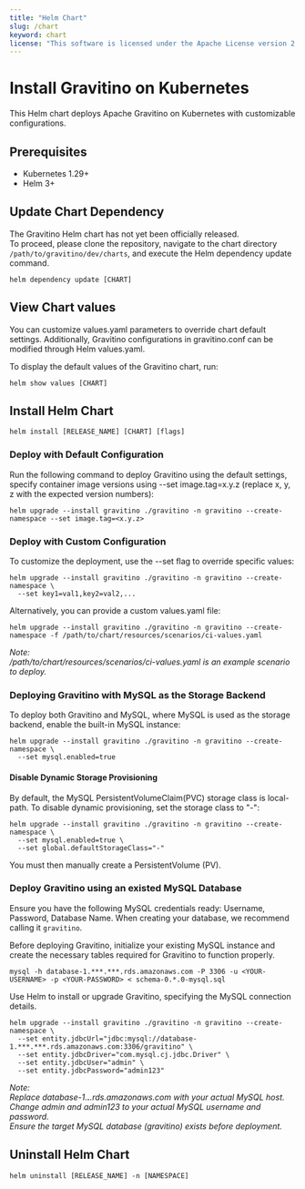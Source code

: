 ```yaml
---
title: "Helm Chart"
slug: /chart
keyword: chart
license: "This software is licensed under the Apache License version 2."
---
```


# Install Gravitino on Kubernetes

This Helm chart deploys Apache Gravitino on Kubernetes with customizable configurations.

## Prerequisites

- Kubernetes 1.29+
- Helm 3+

## Update Chart Dependency

The Gravitino Helm chart has not yet been officially released.   
To proceed, please clone the repository, navigate to the chart directory `/path/to/gravitino/dev/charts`, and execute the Helm dependency update command.

```console
helm dependency update [CHART]
```

## View Chart values

You can customize values.yaml parameters to override chart default settings. Additionally, Gravitino configurations in gravitino.conf can be modified through Helm values.yaml.

To display the default values of the Gravitino chart, run:

```console
helm show values [CHART]
```

## Install Helm Chart

```console
helm install [RELEASE_NAME] [CHART] [flags]
```

### Deploy with Default Configuration

Run the following command to deploy Gravitino using the default settings, specify container image versions using --set image.tag=x.y.z (replace x, y, z with the expected version numbers):

```console
helm upgrade --install gravitino ./gravitino -n gravitino --create-namespace --set image.tag=<x.y.z>
```

### Deploy with Custom Configuration

To customize the deployment, use the --set flag to override specific values:

```console
helm upgrade --install gravitino ./gravitino -n gravitino --create-namespace \
  --set key1=val1,key2=val2,...
```

Alternatively, you can provide a custom values.yaml file:

```console
helm upgrade --install gravitino ./gravitino -n gravitino --create-namespace -f /path/to/chart/resources/scenarios/ci-values.yaml
```

_Note: \
/path/to/chart/resources/scenarios/ci-values.yaml is an example scenario to deploy._

### Deploying Gravitino with MySQL as the Storage Backend

To deploy both Gravitino and MySQL, where MySQL is used as the storage backend, enable the built-in MySQL instance:

```console
helm upgrade --install gravitino ./gravitino -n gravitino --create-namespace \
  --set mysql.enabled=true
```

#### Disable Dynamic Storage Provisioning

By default, the MySQL PersistentVolumeClaim(PVC) storage class is local-path. To disable dynamic provisioning, set the storage class to "-":

```console
helm upgrade --install gravitino ./gravitino -n gravitino --create-namespace \
  --set mysql.enabled=true \
  --set global.defaultStorageClass="-"
```

You must then manually create a PersistentVolume (PV).

### Deploy Gravitino using an existed MySQL Database

Ensure you have the following MySQL credentials ready: Username, Password, Database Name. When creating your database, we recommend calling it `gravitino`.

Before deploying Gravitino, initialize your existing MySQL instance and create the necessary tables required for Gravitino to function properly.

```console
mysql -h database-1.***.***.rds.amazonaws.com -P 3306 -u <YOUR-USERNAME> -p <YOUR-PASSWORD> < schema-0.*.0-mysql.sql
```

Use Helm to install or upgrade Gravitino, specifying the MySQL connection details.

```console
helm upgrade --install gravitino ./gravitino -n gravitino --create-namespace \
  --set entity.jdbcUrl="jdbc:mysql://database-1.***.***.rds.amazonaws.com:3306/gravitino" \
  --set entity.jdbcDriver="com.mysql.cj.jdbc.Driver" \
  --set entity.jdbcUser="admin" \
  --set entity.jdbcPassword="admin123"
```

_Note: \
Replace database-1.***.***.rds.amazonaws.com with your actual MySQL host. \
Change admin and admin123 to your actual MySQL username and password. \
Ensure the target MySQL database (gravitino) exists before deployment._

## Uninstall Helm Chart

```console
helm uninstall [RELEASE_NAME] -n [NAMESPACE]
```